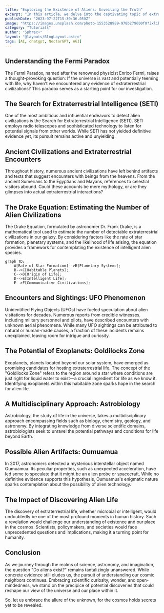 ```yaml
---
title: "Exploring the Existence of Aliens: Unveiling the Truth"
excerpt: "In this article, we delve into the captivating topic of extraterrestrial life and the age-old question that has intrigued humanity for centuries: "Do aliens exist?" At the intersection of science, astronomy, and imagination, the quest for extraterrestrial beings continues to captivate both scientists and enthusiasts alike. Join us on this journey as we explore compelling evidence, scientific theories, and fascinating speculations regarding the existence of aliens"
publishDate: "2023-07-22T15:39:36.050Z"
image: "https://images.unsplash.com/photo-1553528989-978b279600f0?ixlib=rb-4.0.3&ixid=M3wxMjA3fDB8MHxwaG90by1wYWdlfHx8fGVufDB8fHx8fA%3D%3D&auto=format&fit=crop&w=387&q=80"
category: "Tutorials"
author: "Sphrex+"
layout: "@layouts/BlogLayout.astro"
tags: [AI, chatgpt, NectarGPT, AGI]
---
```


<h2 id="understanding-the-fermi-paradox">Understanding the Fermi Paradox</h2>
<p>The Fermi Paradox, named after the renowned physicist Enrico Fermi, raises a thought-provoking question: If the universe is vast and potentially teeming with life, why haven&#39;t we encountered any evidence of extraterrestrial civilizations? This paradox serves as a starting point for our investigation.</p>
<h2 id="the-search-for-extraterrestrial-intelligence-seti-">The Search for Extraterrestrial Intelligence (SETI)</h2>
<p>One of the most ambitious and influential endeavors to detect alien civilizations is the Search for Extraterrestrial Intelligence (SETI). SETI employs radio telescopes and sophisticated technology to listen for potential signals from other worlds. While SETI has not yielded definitive evidence yet, its pursuit remains active and unyielding.</p>
<h2 id="ancient-civilizations-and-extraterrestrial-encounters">Ancient Civilizations and Extraterrestrial Encounters</h2>
<p>Throughout history, numerous ancient civilizations have left behind artifacts and texts that suggest encounters with beings from the heavens. From the ancient Sumerians to the Egyptians and Mayans, references to celestial visitors abound. Could these accounts be mere mythology, or are they glimpses into actual extraterrestrial interactions?</p>
<h2 id="the-drake-equation-estimating-the-number-of-alien-civilizations">The Drake Equation: Estimating the Number of Alien Civilizations</h2>
<p>The Drake Equation, formulated by astronomer Dr. Frank Drake, is a mathematical tool used to estimate the number of detectable extraterrestrial civilizations in our galaxy. By considering factors like the rate of star formation, planetary systems, and the likelihood of life arising, the equation provides a framework for contemplating the existence of intelligent alien species.</p>
<pre><code class="lang-mermaid">graph TD<span class="hljs-comment">;</span>
    A[Rate of Star Formation]--&gt;<span class="hljs-keyword">B[Planetary </span>Systems]<span class="hljs-comment">;</span>
    <span class="hljs-keyword">B--&gt;C[Habitable </span>Planets]<span class="hljs-comment">;</span>
    C--&gt;D[<span class="hljs-keyword">Origin </span>of Life]<span class="hljs-comment">;</span>
    D--&gt;E[Intelligent Life]<span class="hljs-comment">;</span>
    E--&gt;F[Communicative Civilizations]<span class="hljs-comment">;</span>
</code></pre>
<h2 id="encounters-and-sightings-ufo-phenomenon">Encounters and Sightings: UFO Phenomenon</h2>
<p>Unidentified Flying Objects (UFOs) have fueled speculation about alien visitations for decades. Numerous reports from credible witnesses, including military personnel and pilots, have described encounters with unknown aerial phenomena. While many UFO sightings can be attributed to natural or human-made causes, a fraction of these incidents remains unexplained, leaving room for intrigue and curiosity.</p>
<h2 id="the-potential-of-exoplanets-goldilocks-zone">The Potential of Exoplanets: Goldilocks Zone</h2>
<p>Exoplanets, planets located beyond our solar system, have emerged as promising candidates for hosting extraterrestrial life. The concept of the &quot;Goldilocks Zone&quot; refers to the region around a star where conditions are just right for liquid water to exist—a crucial ingredient for life as we know it. Identifying exoplanets within this habitable zone sparks hope in the search for alien life.</p>
<h2 id="a-multidisciplinary-approach-astrobiology">A Multidisciplinary Approach: Astrobiology</h2>
<p>Astrobiology, the study of life in the universe, takes a multidisciplinary approach encompassing fields such as biology, chemistry, geology, and astronomy. By integrating knowledge from diverse scientific domains, astrobiologists seek to unravel the potential pathways and conditions for life beyond Earth.</p>
<h2 id="possible-alien-artifacts-oumuamua">Possible Alien Artifacts: Oumuamua</h2>
<p>In 2017, astronomers detected a mysterious interstellar object named Oumuamua. Its peculiar properties, such as unexpected acceleration, have led some to speculate that it might be an alien probe or spacecraft. While no definitive evidence supports this hypothesis, Oumuamua&#39;s enigmatic nature sparks contemplation about the possibility of alien technology.</p>
<h2 id="the-impact-of-discovering-alien-life">The Impact of Discovering Alien Life</h2>
<p>The discovery of extraterrestrial life, whether microbial or intelligent, would undoubtedly be one of the most profound moments in human history. Such a revelation would challenge our understanding of existence and our place in the cosmos. Scientists, policymakers, and societies would face unprecedented questions and implications, making it a turning point for humanity.</p>
<h2 id="conclusion">Conclusion</h2>
<p>As we journey through the realms of science, astronomy, and imagination, the question &quot;Do aliens exist?&quot; remains tantalizingly unanswered. While concrete evidence still eludes us, the pursuit of understanding our cosmic neighbors continues. Embracing scientific curiosity, wonder, and open-mindedness, we stand on the precipice of potential discoveries that could reshape our view of the universe and our place within it.</p>
<p>So, let us embrace the allure of the unknown, for the cosmos holds secrets yet to be revealed.</p>

